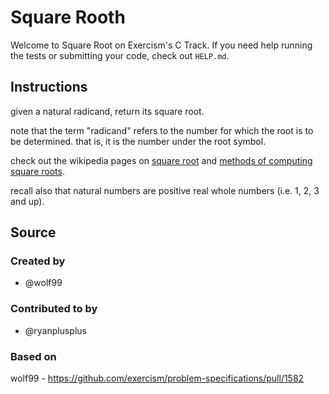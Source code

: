 # Square Rooth

Welcome to Square Root on Exercism's C Track.
If you need help running the tests or submitting your code, check out `HELP.md`.

## Instructions

given a natural radicand, return its square root.

note that the term "radicand" refers to the number for which the root is to be determined.
that is, it is the number under the root symbol.

check out the wikipedia pages on [square root][square-root] and [methods of computing square roots][computing-square-roots].

recall also that natural numbers are positive real whole numbers (i.e. 1, 2, 3 and up).

[square-root]: https://en.wikipedia.org/wiki/square_root
[computing-square-roots]: https://en.wikipedia.org/wiki/methods_of_computing_square_roots

## Source

### Created by

- @wolf99

### Contributed to by

- @ryanplusplus

### Based on

wolf99 - https://github.com/exercism/problem-specifications/pull/1582
